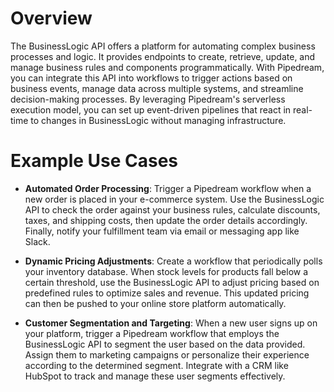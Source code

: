 # Overview

The BusinessLogic API offers a platform for automating complex business processes and logic. It provides endpoints to create, retrieve, update, and manage business rules and components programmatically. With Pipedream, you can integrate this API into workflows to trigger actions based on business events, manage data across multiple systems, and streamline decision-making processes. By leveraging Pipedream's serverless execution model, you can set up event-driven pipelines that react in real-time to changes in BusinessLogic without managing infrastructure.

# Example Use Cases

- **Automated Order Processing**: Trigger a Pipedream workflow when a new order is placed in your e-commerce system. Use the BusinessLogic API to check the order against your business rules, calculate discounts, taxes, and shipping costs, then update the order details accordingly. Finally, notify your fulfillment team via email or messaging app like Slack.

- **Dynamic Pricing Adjustments**: Create a workflow that periodically polls your inventory database. When stock levels for products fall below a certain threshold, use the BusinessLogic API to adjust pricing based on predefined rules to optimize sales and revenue. This updated pricing can then be pushed to your online store platform automatically.

- **Customer Segmentation and Targeting**: When a new user signs up on your platform, trigger a Pipedream workflow that employs the BusinessLogic API to segment the user based on the data provided. Assign them to marketing campaigns or personalize their experience according to the determined segment. Integrate with a CRM like HubSpot to track and manage these user segments effectively.
